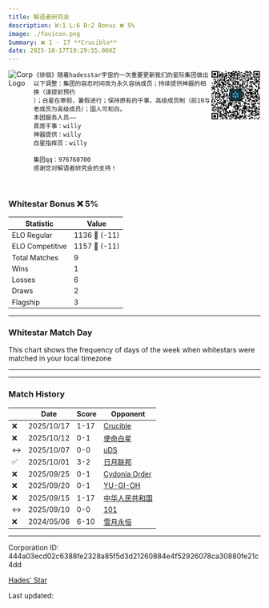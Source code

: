 ```yaml
---
title: ​解语者研究会
description: W:1 L:6 D:2 Bonus ❌ 5%
image: ./favicon.png
Summary: ❌ 1 - 17 **Crucible**
date: 2025-10-17T19:29:55.000Z
---
```

<head>
<link rel="icon" type="image/x-icon" href="./favicon.ico">
</head>
<img align="left" width="50" height="50" src="./favicon.ico" alt="Corp Logo"><img align="right" width="100" height="100" src="./qr.png" alt="QR Code">

```
《徘徊》随着hadesstar宇宙的一次重要更新我们的星际集团做出以下调整：集团的容忍时间改为永久容纳成员；持续提供神器的相换（请提前预约
）；白星在寒假，暑假进行；保持原有的干事，高级成员制（前10与老成员为高级成员）；国人可和白。
本团服务人员——
首席干事：willy
神器提供：willy
白星指挥员：willy

集团qq：976760700
感谢您对解语者研究会的支持！
```
<br>

### Whitestar Bonus ❌ 5%

| Statistic | Value |
| --- | --- |
| ELO Regular | 1136 🔻  (-11)|
| ELO Competitive | 1157 🔻  (-11)|
| Total Matches | 9 |
| Wins | 1 |
| Losses | 6 |
| Draws | 2 |
| Flagship | 3 |

---

### Whitestar Match Day

This chart shows the frequency of days of the week when whitestars were matched in your local timezone

<!-- Load Chart.js from jsDelivr CDN -->
<script src="https://cdn.jsdelivr.net/npm/chart.js@4.0.1"></script>

<!-- Create a canvas element where the chart will be rendered -->
<canvas id="myChart" width="400" height="200"></canvas>

<!-- JavaScript code to render the bar chart -->
<script>
    document.addEventListener("DOMContentLoaded", function() {
        // Ensure scanTime is an array; if empty, handle accordingly
        let timestamps = [1760297395,1759837061,1759381132,1758894499,1758393357,1757947120,1757509650,1757062439,1714548948];

        const fontColor = 'rgba(64, 128, 160, 1)';

        // Function to convert Unix timestamps to day of the week (0=Sunday, 6=Saturday)
        function getDayOfWeek(timestamp) {
            return new Date(timestamp * 1000).getDay();
        }

        // Initialize an array to count occurrences for each day of the week
        let dayCounts = [0, 0, 0, 0, 0, 0, 0];

        // Populate the dayCounts array based on the scanTime data
        timestamps.forEach(ts => {
            let dayOfWeek = getDayOfWeek(ts);
            dayCounts[dayOfWeek]++;
        });

        // Chart.js configuration for the bar chart
        const data = {
            labels: ['Sunday', 'Monday', 'Tuesday', 'Wednesday', 'Thursday', 'Friday', 'Saturday'],
            datasets: [{
                data: dayCounts,
                backgroundColor: [
                    'rgba(0, 191, 255, 0.2)',   // Deep Sky Blue (Sunday)
                    'rgba(135, 206, 250, 0.2)', // Light Sky Blue (Monday)
                    'rgba(173, 216, 230, 0.2)', // Light Blue (Tuesday)
                    'rgba(214, 236, 243, 0.2)', // Custom light blue (Wednesday)
                    'rgba(173, 216, 230, 0.2)', // Light Blue (Thursday)
                    'rgba(135, 206, 250, 0.2)', // Light Sky Blue (Friday)
                    'rgba(0, 191, 255, 0.2)'    // Deep Sky Blue (Saturday)
                ],
                borderColor: [
                    'rgba(0, 191, 255, 1)',
                    'rgba(135, 206, 250, 1)',
                    'rgba(173, 216, 230, 1)',
                    'rgba(214, 236, 243, 1)',
                    'rgba(173, 216, 230, 1)',
                    'rgba(135, 206, 250, 1)',
                    'rgba(0, 191, 255, 1)'
                ],
                borderWidth: 1,
                minBarLength: 5
            }]
        };

        const config = {
            type: 'bar',
            data: data,
            options: {
                scales: {
                    y: {
                        beginAtZero: true,
                        ticks: {
                            stepSize: 1,
                            color: fontColor
                        },
                        grid: {
                            color: 'rgba(255, 255, 255, 0.2)'
                        }
                    },
                    x: {
                        ticks: {
                            color: fontColor
                        },
                        grid: {
                            display: false 
                        }
                    }
                },
                plugins: {
                    legend: {
                        display: false
                    }
                }
            }
        };

        // Render the chart
        const ctx = document.getElementById('myChart').getContext('2d');
        const myChart = new Chart(ctx, config);
    });
</script>
    
---

---
### Match History

|  | Date | Score | Opponent |
| --- | --- | --- | --- |
| ❌ | 2025/10/17 | 1-17 | [Crucible](https://ws.tsl.rocks/corp/778178a7255ba7f4c8e2fdeb41fb777fb90ecf6e84a3ba79431f055f869521c6/) |
| ❌ | 2025/10/12 | 0-1 | [使命白星](https://ws.tsl.rocks/corp/88e828c55c07286950a3296b00ca2a7a9cc2f1a0139e9cf4c6e54229f821e952/) |
| ↔️ | 2025/10/07 | 0-0 | [uDS](https://ws.tsl.rocks/corp/c120f3bc94740ef16cf2e075afe14212a63d35c19798ef6a191623fb76d4dd0f/) |
| ✅ | 2025/10/01 | 3-2 | [日月联邦](https://ws.tsl.rocks/corp/c3b2a7abf778108f6f59d5275315191b33fbd40cec534cf0d87ceadc7da58e00/) |
| ❌ | 2025/09/25 | 0-1 | [Cydonia Order](https://ws.tsl.rocks/corp/e55f58931b283e38b70e189f9bbc51563a76e2ae541f8b2b207444fb36d5ddf9/) |
| ❌ | 2025/09/20 | 0-1 | [YU\-GI\-OH](https://ws.tsl.rocks/corp/28f250641a870cb4c3bc77c2320c4892ec2c7006422ca4530475e1f3f372786a/) |
| ❌ | 2025/09/15 | 1-17 | [中华人民共和国](https://ws.tsl.rocks/corp/2acf0be46829b53620f0aa02fc71aaa7e3e9c54d9446951bb26288c05727ae84/) |
| ↔️ | 2025/09/10 | 0-0 | [101](https://ws.tsl.rocks/corp/6b4681e994e78199b26297184be90aaf1928c04f6323f02fc316d25729e121e6/) |
| ❌ | 2024/05/06 | 6-10 | [雪月永恒](https://ws.tsl.rocks/corp/3b30781263716daadc217687009247bd0acb28c7eb4a8ebfe37daa11142622c2/) |

---
Corporation ID: 444a03ecd02c6388fe2328a85f5d3d21260884e4f52926078ca30880fe21c4dd

[Hades' Star](https://www.hadesstar.com)
<script src="/assets/localtime.js"></script>
<div>
  Last updated: <span class="last-updated-date" data-unix-time="1760729395"></span>
</div>